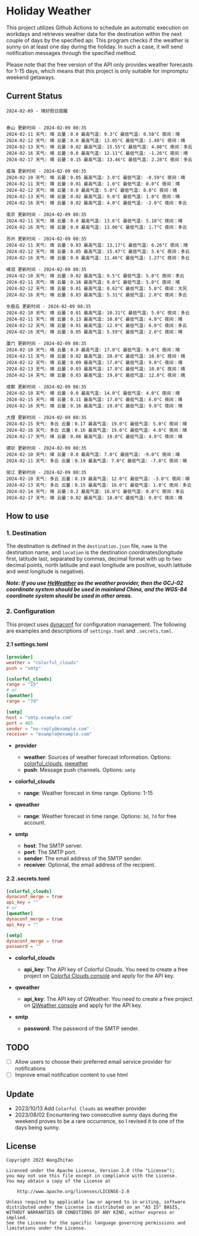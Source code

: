 # Holiday Weather

This project utilizes Github Actions to schedule an automatic execution on workdays and retrieves weather data for the destination within the next couple of days by the  specified api.
This program checks if the weather is sunny on at least one day during the holiday. In such a case, it will send notification messages through the specified method.

Please note that the free version of the API only provides weather forecasts for 1-15 days, which means that this project is only suitable for impromptu weekend getaways.

## Current Status

```
2024-02-09 - 晴好假日提醒


泰山 更新时间 - 2024-02-09 08:35
2024-02-11 天气: 晴 云量：0.0 最高气温: 9.3°C 最低气温: 0.58°C 夜间：晴
2024-02-12 天气: 晴 云量：0.0 最高气温: 13.05°C 最低气温: 1.48°C 夜间：晴
2024-02-13 天气: 晴 云量：0.02 最高气温: 15.55°C 最低气温: 4.08°C 夜间：多云
2024-02-16 天气: 晴 云量：0.0 最高气温: 12.11°C 最低气温: -1.26°C 夜间：晴
2024-02-17 天气: 晴 云量：0.15 最高气温: 13.46°C 最低气温: 2.28°C 夜间：多云

威海 更新时间 - 2024-02-09 08:35
2024-02-10 天气: 晴 云量：0.05 最高气温: 3.0°C 最低气温: -0.59°C 夜间：晴
2024-02-11 天气: 晴 云量：0.01 最高气温: 1.0°C 最低气温: 0.0°C 夜间：晴
2024-02-12 天气: 晴 云量：0.0 最高气温: 5.0°C 最低气温: 0.0°C 夜间：晴
2024-02-13 天气: 晴 云量：0.02 最高气温: 9.0°C 最低气温: 1.0°C 夜间：晴
2024-02-16 天气: 晴 云量：0.02 最高气温: 4.0°C 最低气温: -2.0°C 夜间：多云

南京 更新时间 - 2024-02-09 08:35
2024-02-11 天气: 晴 云量：0.0 最高气温: 13.6°C 最低气温: 5.18°C 夜间：晴
2024-02-16 天气: 晴 云量：0.0 最高气温: 13.06°C 最低气温: 1.7°C 夜间：多云

苏州 更新时间 - 2024-02-09 08:35
2024-02-11 天气: 晴 云量：0.03 最高气温: 13.17°C 最低气温: 6.26°C 夜间：晴
2024-02-12 天气: 晴 云量：0.05 最高气温: 15.47°C 最低气温: 5.6°C 夜间：多云
2024-02-16 天气: 晴 云量：0.0 最高气温: 11.46°C 最低气温: 1.27°C 夜间：多云

嵊泗 更新时间 - 2024-02-09 08:35
2024-02-10 天气: 晴 云量：0.02 最高气温: 9.5°C 最低气温: 5.0°C 夜间：多云
2024-02-11 天气: 晴 云量：0.16 最高气温: 9.0°C 最低气温: 5.0°C 夜间：晴
2024-02-12 天气: 晴 云量：0.01 最高气温: 8.62°C 最低气温: 5.0°C 夜间：大风
2024-02-16 天气: 晴 云量：0.03 最高气温: 5.31°C 最低气温: 2.0°C 夜间：多云

东极岛 更新时间 - 2024-02-09 08:35
2024-02-10 天气: 晴 云量：0.01 最高气温: 10.31°C 最低气温: 5.0°C 夜间：多云
2024-02-11 天气: 晴 云量：0.13 最高气温: 10.0°C 最低气温: 4.0°C 夜间：晴
2024-02-12 天气: 晴 云量：0.01 最高气温: 12.9°C 最低气温: 6.0°C 夜间：多云
2024-02-16 天气: 晴 云量：0.05 最高气温: 5.59°C 最低气温: 2.0°C 夜间：晴

厦门 更新时间 - 2024-02-09 08:35
2024-02-10 天气: 晴 云量：0.0 最高气温: 17.0°C 最低气温: 9.0°C 夜间：晴
2024-02-11 天气: 晴 云量：0.02 最高气温: 20.0°C 最低气温: 10.0°C 夜间：晴
2024-02-12 天气: 晴 云量：0.09 最高气温: 17.0°C 最低气温: 9.0°C 夜间：晴
2024-02-13 天气: 晴 云量：0.03 最高气温: 17.0°C 最低气温: 10.0°C 夜间：晴
2024-02-14 天气: 晴 云量：0.03 最高气温: 19.0°C 最低气温: 12.0°C 夜间：晴

成都 更新时间 - 2024-02-09 08:35
2024-02-10 天气: 晴 云量：0.0 最高气温: 14.0°C 最低气温: 4.0°C 夜间：晴
2024-02-15 天气: 晴 云量：0.11 最高气温: 17.0°C 最低气温: 6.0°C 夜间：晴
2024-02-16 天气: 晴 云量：0.16 最高气温: 19.0°C 最低气温: 9.0°C 夜间：晴

大理 更新时间 - 2024-02-09 08:35
2024-02-15 天气: 多云 云量：0.17 最高气温: 19.0°C 最低气温: 5.0°C 夜间：晴
2024-02-16 天气: 多云 云量：0.16 最高气温: 19.0°C 最低气温: 4.0°C 夜间：晴
2024-02-17 天气: 晴 云量：0.08 最高气温: 19.0°C 最低气温: 4.0°C 夜间：晴

德钦 更新时间 - 2024-02-09 08:35
2024-02-10 天气: 晴 云量：0.0 最高气温: 7.0°C 最低气温: -9.0°C 夜间：晴
2024-02-11 天气: 多云 云量：0.19 最高气温: 7.0°C 最低气温: -7.0°C 夜间：晴

丽江 更新时间 - 2024-02-09 08:35
2024-02-10 天气: 多云 云量：0.19 最高气温: 12.0°C 最低气温: -3.0°C 夜间：晴
2024-02-13 天气: 多云 云量：0.15 最高气温: 16.0°C 最低气温: 1.0°C 夜间：多云
2024-02-14 天气: 晴 云量：0.2 最高气温: 16.0°C 最低气温: 0.0°C 夜间：多云
2024-02-17 天气: 晴 云量：0.02 最高气温: 18.0°C 最低气温: 0.0°C 夜间：晴

```

## How to use

### 1. Destination

The destination is defined in the `destination.json` file, `name` is the destination name, and `location` is the destination coordinates(longitude first, latitude last, separated by commas, decimal format with up to two decimal points, north latitude and east longitude are positive, south latitude and west longitude is negative).

***Note: If you use [HeWeather](https://dev.qweather.com/docs/) as the weather provider, then the GCJ-02 coordinate system should be used in mainland China, and the WGS-84 coordinate system should be used in other areas.***

### 2. Configuration

This project uses [dynaconf](https://github.com/dynaconf/dynaconf) for configuration management. The following are examples and descriptions of `settings.toml`  and `.secrets.toml`.

#### 2.1 settings.toml

```toml
[provider]
weather = "colorful_clouds"
push = "smtp"

[colorful_clouds]
range = "15"
# or
[qweather]
range = "7d"

[smtp]
host = "smtp.example.com"
port = 465
sender = "no-reply@example.com"
receiver = "example@example.com"
```
- **provider**
  - **weather**: Sources of weather forecast information. Options: [colorful_clouds](https://docs.caiyunapp.com/docs/daily), [qweather](https://dev.qweather.com/docs/api/weather/weather-daily-forecast/)
  - **push**: Message push channels. Options: `smtp`

- **colorful_clouds**
  - **range**:  Weather forecast in time range. Options: 1-15

- **qweather**
  - **range**: Weather forecast in time range. Options: `3d`, `7d` for free account.

- **smtp**
  - **host**: The SMTP server.
  - **port**: The SMTP port.
  - **sender**: The email address of the SMTP sender.
  - **receiver**: Optional, the email address of the recipient.

#### 2.2 .secrets.toml

```toml
[colorful_clouds]
dynaconf_merge = true
api_key = ""
# or
[qweather]
dynaconf_merge = true
api_key = ""

[smtp]
dynaconf_merge = true
password = ""
```

- **colorful_clouds**
  - **api_key**:  The API key of Colorful Clouds. You need to create a free project on [Colorful Clouds console](https://platform.caiyunapp.com/dashboard/index) and apply for the API key.

- **qweather**
  - **api_key**: The API key of QWeather. You need to create a free project on [QWeather console](https://console.qweather.com/#/console) and apply for the API key.

- **smtp**
  - **password**: The password of the SMTP sender.


## TODO

- [ ] Allow users to choose their preferred email service provider for notifications
- [ ] Improve email notification content to use html

## Update
- 2023/10/13 Add `Colorful Clouds` as weather provider 
- 2023/08/02 Encountering two consecutive sunny days during the weekend proves to be a rare occurrence, so I revised it to one of the days being sunny.

## License

    Copyright 2023 WangZhiYao
    
    Licensed under the Apache License, Version 2.0 (the "License");
    you may not use this file except in compliance with the License.
    You may obtain a copy of the License at
    
        http://www.apache.org/licenses/LICENSE-2.0
    
    Unless required by applicable law or agreed to in writing, software
    distributed under the License is distributed on an "AS IS" BASIS,
    WITHOUT WARRANTIES OR CONDITIONS OF ANY KIND, either express or implied.
    See the License for the specific language governing permissions and
    limitations under the License.
